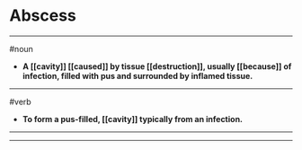 # Abscess
---
#noun
- **A [[cavity]] [[caused]] by tissue [[destruction]], usually [[because]] of infection, filled with pus and surrounded by inflamed tissue.**
---
#verb
- **To form a pus-filled, [[cavity]] typically from an infection.**
---
---
